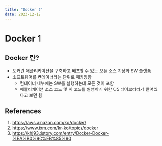 ```yaml
---
title: "Docker 1"
date: 2023-12-12
---
```


# Docker 1

## Docker 란?

- 도커란 애플리케이션을 구축하고 배포할 수 있는 오픈 소스 가상화 SW 플랫폼
- 소프트웨어를 컨테이너라는 단위로 패키징함
  - 컨테이너 내부에는 SW를 실행하는데 모든 것이 포함
  - 애플리케이션 소스 코드 및 이 코드를 실행하기 위한 OS 라이브러리가 들어있다고 보면 됨

## References

1. https://aws.amazon.com/ko/docker/
2. https://www.ibm.com/kr-ko/topics/docker
3. https://khj93.tistory.com/entry/Docker-Docker-%EA%B0%9C%EB%85%90
